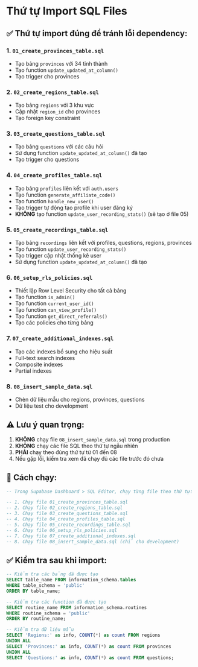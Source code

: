 # Thứ tự Import SQL Files

## ✅ Thứ tự import đúng để tránh lỗi dependency:

### 1. `01_create_provinces_table.sql`
- Tạo bảng `provinces` với 34 tỉnh thành
- Tạo function `update_updated_at_column()`
- Tạo trigger cho provinces

### 2. `02_create_regions_table.sql`
- Tạo bảng `regions` với 3 khu vực
- Cập nhật `region_id` cho provinces
- Tạo foreign key constraint

### 3. `03_create_questions_table.sql`
- Tạo bảng `questions` với các câu hỏi
- Sử dụng function `update_updated_at_column()` đã tạo
- Tạo trigger cho questions

### 4. `04_create_profiles_table.sql`
- Tạo bảng `profiles` liên kết với `auth.users`
- Tạo function `generate_affiliate_code()`
- Tạo function `handle_new_user()`
- Tạo trigger tự động tạo profile khi user đăng ký
- **KHÔNG** tạo function `update_user_recording_stats()` (sẽ tạo ở file 05)

### 5. `05_create_recordings_table.sql`
- Tạo bảng `recordings` liên kết với profiles, questions, regions, provinces
- Tạo function `update_user_recording_stats()`
- Tạo trigger cập nhật thống kê user
- Sử dụng function `update_updated_at_column()` đã tạo

### 6. `06_setup_rls_policies.sql`
- Thiết lập Row Level Security cho tất cả bảng
- Tạo function `is_admin()`
- Tạo function `current_user_id()`
- Tạo function `can_view_profile()`
- Tạo function `get_direct_referrals()`
- Tạo các policies cho từng bảng

### 7. `07_create_additional_indexes.sql`
- Tạo các indexes bổ sung cho hiệu suất
- Full-text search indexes
- Composite indexes
- Partial indexes

### 8. `08_insert_sample_data.sql`
- Chèn dữ liệu mẫu cho regions, provinces, questions
- Dữ liệu test cho development

## ⚠️ Lưu ý quan trọng:

1. **KHÔNG** chạy file `08_insert_sample_data.sql` trong production
2. **KHÔNG** chạy các file SQL theo thứ tự ngẫu nhiên
3. **PHẢI** chạy theo đúng thứ tự từ 01 đến 08
4. Nếu gặp lỗi, kiểm tra xem đã chạy đủ các file trước đó chưa

## 🔧 Cách chạy:

```sql
-- Trong Supabase Dashboard > SQL Editor, chạy từng file theo thứ tự:

-- 1. Chạy file 01_create_provinces_table.sql
-- 2. Chạy file 02_create_regions_table.sql  
-- 3. Chạy file 03_create_questions_table.sql
-- 4. Chạy file 04_create_profiles_table.sql
-- 5. Chạy file 05_create_recordings_table.sql
-- 6. Chạy file 06_setup_rls_policies.sql
-- 7. Chạy file 07_create_additional_indexes.sql
-- 8. Chạy file 08_insert_sample_data.sql (chỉ cho development)
```

## ✅ Kiểm tra sau khi import:

```sql
-- Kiểm tra các bảng đã được tạo
SELECT table_name FROM information_schema.tables 
WHERE table_schema = 'public' 
ORDER BY table_name;

-- Kiểm tra các function đã được tạo
SELECT routine_name FROM information_schema.routines 
WHERE routine_schema = 'public' 
ORDER BY routine_name;

-- Kiểm tra dữ liệu mẫu
SELECT 'Regions:' as info, COUNT(*) as count FROM regions
UNION ALL
SELECT 'Provinces:' as info, COUNT(*) as count FROM provinces
UNION ALL
SELECT 'Questions:' as info, COUNT(*) as count FROM questions;
```
